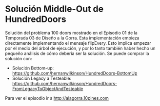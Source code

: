 # Solución Middle-Out de HundredDoors
Solución del problema 100 doors mostrado en el Episodio 01 de la Temporada 03
de Diseño a la Gorra.
Esta implementación empieza directamente implementando 
el mensaje flipEvery.
Esto implica empezar por el medio del árbol de ejecución, 
y por lo tanto también haber hecho un pequeño análisis de 
cómo debería ser la solución.
Se puede comprar la solución con:
- Solución Bottom-up: https://github.com/hernanwilkinson/HundredDoors-BottomUp
- Solución Legacy a Testeable: https://github.com/hernanwilkinson/HundredDoors-FromLegacyToObjectAndTesteable


Para ver el episodio ir a http://alagorra.10pines.com